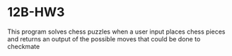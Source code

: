 # 12B-HW3
This program solves chess puzzles when a user input places chess pieces and returns an output of the possible moves that could be done to checkmate
